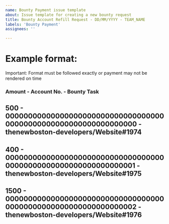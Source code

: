 ```yaml
---
name: Bounty Payment issue template
about: Issue template for creating a new bounty request
title: Bounty Account Refill Request - DD/MM/YYYY - TEAM_NAME
labels: 'Bounty Payment'
assignees: ''

---
```


# Example format:
Important: Format must be followed exactly or payment may not be rendered on time

### Amount - Account No. - Bounty Task
500 - 0000000000000000000000000000000000000000000000000000000000000000 - thenewboston-developers/Website#1974
---
400 - 0000000000000000000000000000000000000000000000000000000000000001 - thenewboston-developers/Website#1975
---
1500 - 0000000000000000000000000000000000000000000000000000000000000002 - thenewboston-developers/Website#1976
---
